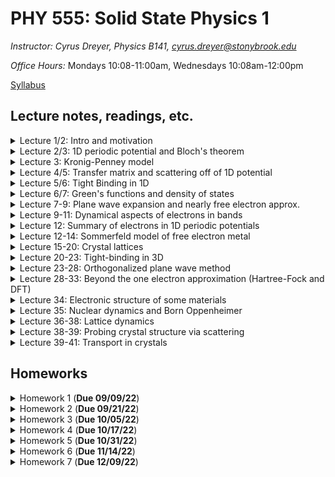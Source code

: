 # PHY 555: Solid State Physics 1

*Instructor: Cyrus Dreyer, Physics B141, cyrus.dreyer@stonybrook.edu*  

*Office Hours:* Mondays 10:08-11:00am, Wednesdays 10:08am-12:00pm

[Syllabus](./Teaching/Phys555_Fall2022/syllabus/PHY555_Fall_2022_Dreyer.pdf)

## Lecture notes, readings, etc.
<details>
  <summary>Lecture 1/2: Intro and motivation</summary>

<ul>
  <li><a href="./Teaching/Phys555_Fall2022/Lecture1/Intro.pdf" target="_blank" rel="noopener noreferrer">Lecture 1/2 notes</a> </li>
  <li> Readings: </li>
  <ul>
  <li> <a href="./Teaching/Phys555_Fall2022/Lecture1/Anderson-MoreIsDifferent.pdf" target="_blank" rel="noopener noreferrer">More is Different, Phil Anderson</a> </li>
  <li> <a href="./Teaching/Phys555_Fall2022/Lecture1/Vishik-TheJoyOfCondensedMatterPhysics.pdf" target="_blank" rel="noopener noreferrer">The Joy Of Condensed Matter Physics, Inna Vishik</a> </li>
  </ul>
</ul>
</details>

<details>
  <summary>Lecture 2/3: 1D periodic potential and Bloch's theorem</summary>

<ul>
  <li><a href="./Teaching/Phys555_Fall2022/Lecture2/1D_potential_Bloch_theorem.pdf" target="_blank" rel="noopener noreferrer">Lecture 2/3 notes</a> </li>
  <li> Readings: </li>
  <ul>
  <li> Grosso and Parravicini, Chapter I.1 </li>
  </ul>
  <ul>
  <li> Ashcroft and Mermin, Chapter 8 </li>
  </ul>
</ul>
</details>

<details>
<summary>Lecture 3: Kronig-Penney model</summary>

<ul>
  <li><a href="./Teaching/Phys555_Fall2022/Lecture3/KP_model.pdf" target="_blank" rel="noopener noreferrer">Lecture 3 notes</a> </li>
  <li> Readings: </li>
  <ul>
  <li> Grosso and Parravicini, Chapter I.2 </li>
  </ul>
</ul>
</details>

<details>
<summary>Lecture 4/5: Transfer matrix and scattering off of 1D potential</summary>

<ul>
  <li><a href="./Teaching/Phys555_Fall2022/Lecture4/1D_scattering.pdf" target="_blank" rel="noopener noreferrer">Lecture 4/5 notes</a> </li>
  <li> Readings: </li>
  <ul>
  <li> Grosso and Parravicini, Chapter I.3 </li>
  </ul>
 </ul>
</details>

<details>
<summary>Lecture 5/6: Tight Binding in 1D</summary>

<ul>
  <li><a href="./Teaching/Phys555_Fall2022/Lecture5/Tight_binding_1D.pdf" target="_blank" rel="noopener noreferrer">Lecture 5/6 notes</a> </li>
  <li> Readings: </li>
  <ul>
  <li> Grosso and Parravicini, Chapter I.4 </li>
  </ul>
 </ul>
</details>

<details>
<summary>Lecture 6/7: Green's functions and density of states</summary>

<ul>
  <li><a href="./Teaching/Phys555_Fall2022/Lecture6/Greens_func_DOS.pdf" target="_blank" rel="noopener noreferrer">Lecture 6/7 notes</a> </li>
  <li> Readings: </li>
  <ul>
  <li> Grosso and Parravicini, Chapter I.4 </li>
  </ul>
 </ul>
</details>

<details>
<summary>Lecture 7-9: Plane wave expansion and nearly free electron approx. </summary>

<ul>
  <li><a href="./Teaching/Phys555_Fall2022/Lecture7/Plane_waves_nearly_free_e.pdf" target="_blank" rel="noopener noreferrer">Lecture 7-9 notes</a> </li>
  <li> Readings: </li>
  <ul>
  <li> Grosso and Parravicini, Chapter I.5 </li>
  </ul>
 </ul>
</details>


<details>
<summary>Lecture 9-11: Dynamical aspects of electrons in bands</summary>

<ul>
  <li><a href="./Teaching/Phys555_Fall2022/Lecture8/Dynamical_electrons_bands.pdf" target="_blank" rel="noopener noreferrer">Lecture 9-11 notes</a> </li>
  <li> Readings: </li>
  <ul>
  <li> Grosso and Parravicini, Chapter I.6 </li>
  </ul>
 </ul>
</details>

<details>
<summary>Lecture 12: Summary of electrons in 1D periodic potentials</summary>

<ul>
  <li><a href="./Teaching/Phys555_Fall2022/Lecture8/1D_potentials_summary.pdf" target="_blank" rel="noopener noreferrer">Lecture notes</a> </li>
 </ul>
</details>

<details>
<summary>Lecture 12-14: Sommerfeld model of free electron metal</summary>

<ul>
  <li><a href="./Teaching/Phys555_Fall2022/Lecture9/Sommerfeld_model.pdf" target="_blank" rel="noopener noreferrer">Lecture 12-14 notes</a> </li>
  <li> Readings: </li>
  <ul>
  <li> Grosso and Parravicini, Chapter III </li>
  </ul>
 </ul>
</details>

<details>
<summary>Lecture 15-20: Crystal lattices</summary>

<ul>
  <li><a href="./Teaching/Phys555_Fall2022/Lecture10/Crystal_lattices.pdf" target="_blank" rel="noopener noreferrer">Lecture 15-20 notes</a> </li>
  <li> Readings: </li>
  <ul>
  <li> Grosso and Parravicini, Chapter II </li>
  </ul>
 </ul>
</details>

<details>
<summary>Lecture 20-23: Tight-binding in 3D</summary>

<ul>
  <li><a href="./Teaching/Phys555_Fall2022/Lecture11/Tight_binding_3D.pdf" target="_blank" rel="noopener noreferrer">Lecture 20-23 notes</a> </li>
  <li> Readings: </li>
  <ul>
  <li> Grosso and Parravicini, Section V.2 </li>
  </ul>
 </ul>
</details>

<details>
<summary>Lecture 23-28: Orthogonalized plane wave method</summary>

<ul>
  <li><a href="./Teaching/Phys555_Fall2022/Lecture12/Ortho_plane_waves.pdf" target="_blank" rel="noopener noreferrer">Lecture 23-28 notes</a> </li>
  <li> Readings: </li>
  <ul>
  <li> Grosso and Parravicini, Section V.3 </li>
  </ul>
 </ul>
</details>

<details>
<summary>Lecture 28-33: Beyond the one electron approximation (Hartree-Fock and DFT)</summary>

<ul>
  <li><a href="./Teaching/Phys555_Fall2022/Lecture13/Beyond_one_electron.pdf" target="_blank" rel="noopener noreferrer">Lecture 28-33 notes</a> </li>
  <li> Readings: </li>
  <ul>
  <li> Grosso and Parravicini, Chapter IV </li>
  </ul>
 </ul>
</details>

<details>
<summary>Lecture 34: Electronic structure of some materials</summary>

<ul>
  <li><a href="./Teaching/Phys555_Fall2022/Lecture14/Elec_struc_materials.pdf" target="_blank" rel="noopener noreferrer">Lecture 34 notes</a> </li>
  <li> Readings: </li>
  <ul>
  <li> Grosso and Parravicini, Chapter VI </li>
  </ul>
 </ul>
</details>

<details>
<summary>Lecture 35: Nuclear dynamics and Born Oppenheimer</summary>

<ul>
  <li><a href="./Teaching/Phys555_Fall2022/Lecture15/Born_Oppenheimer.pdf" target="_blank" rel="noopener noreferrer">Lecture 35 notes</a> </li>
  <li> Readings: </li>
  <ul>
  <li> Grosso and Parravicini, Chapter VIII </li>
  </ul>
 </ul>
</details>

<details>
<summary>Lecture 36-38: Lattice dynamics</summary>

<ul>
  <li><a href="./Teaching/Phys555_Fall2022/Lecture16/Lattice_Dynamics.pdf" target="_blank" rel="noopener noreferrer">Lecture 36-38 notes</a> </li>
  <li> Readings: </li>
  <ul>
  <li> Grosso and Parravicini, Chapter IX </li>
  </ul>
 </ul>
</details>

<details>
<summary>Lecture 38-39: Probing crystal structure via scattering </summary>

<ul>
  <li><a href="./Teaching/Phys555_Fall2022/Lecture17/Scattering_exp.pdf" target="_blank" rel="noopener noreferrer">Lecture 38-39 notes</a> </li>
  <li> Readings: </li>
  <ul>
  <li> Grosso and Parravicini, Chapter X </li>
  </ul>
 </ul>
</details>

<details>
<summary>Lecture 39-41: Transport in crystals</summary>

<ul>
  <li><a href="./Teaching/Phys555_Fall2022/Lecture18/Transport_metals.pdf" target="_blank" rel="noopener noreferrer">Lecture ??-41 notes</a> </li>
  <li> Readings: </li>
  <ul>
  <li> Grosso and Parravicini, Chapter XI </li>
  </ul>
 </ul>
</details>



## Homeworks

<details>
  <summary>Homework 1 (<b>Due 09/09/22</b>)</summary>

<ul>
  <li><a href="./Teaching/Phys555_Fall2022/Homework1/homework1_2.pdf" target="_blank" rel="noopener noreferrer">Homework 1</a> </li>
</ul>
</details>

<details>
  <summary>Homework 2 (<b>Due 09/21/22</b>)</summary>

<ul>
  <li><a href="./Teaching/Phys555_Fall2022/Homework2/homework2.pdf" target="_blank" rel="noopener noreferrer">Homework 2</a> </li>
</ul>
</details>

<details>
  <summary>Homework 3 (<b>Due 10/05/22</b>)</summary>

<ul>
  <li><a href="./Teaching/Phys555_Fall2022/Homework3/homework3.pdf" target="_blank" rel="noopener noreferrer">Homework 3</a> </li>
</ul>
</details>

<details>
  <summary>Homework 4 (<b>Due 10/17/22</b>)</summary>

<ul>
  <li><a href="./Teaching/Phys555_Fall2022/Homework4/homework4.pdf" target="_blank" rel="noopener noreferrer">Homework 4</a> </li>
</ul>
</details>

<details>
  <summary>Homework 5 (<b>Due 10/31/22</b>)</summary>

<ul>
  <li><a href="./Teaching/Phys555_Fall2022/Homework5/homework5.pdf" target="_blank" rel="noopener noreferrer">Homework 5</a> </li>
</ul>
</details>

<details>
  <summary>Homework 6 (<b>Due 11/14/22</b>)</summary>

<ul>
  <li><a href="./Teaching/Phys555_Fall2022/Homework6/homework6.pdf" target="_blank" rel="noopener noreferrer">Homework 6</a> </li>
  <li><a href="./Teaching/Phys555_Fall2022/Homework6/Kerker1980.pdf" target="_blank" rel="noopener noreferrer">Kerker, J. Phys. C 13, L189 (1980)</a> </li>
  <li><a href="./Teaching/Phys555_Fall2022/Homework6/Cohen_Bergstresser1966.pdf" target="_blank" rel="noopener noreferrer">Cohen and Bergstresser, Phys. Rev. 141, 789 (1965)</a> </li>
</ul>
</details>

<details>
  <summary>Homework 7 (<b>Due 12/09/22</b>)</summary>

<ul>
  <li><a href="./Teaching/Phys555_Fall2022/Homework7/homework7_2.pdf" target="_blank" rel="noopener noreferrer">Homework 7</a> </li>
</ul>
</details>
